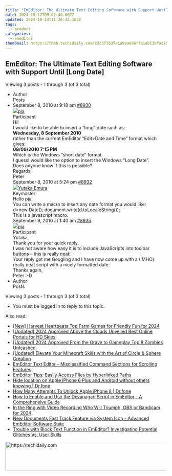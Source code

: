 ```yaml
---
title: "EmEditor: The Ultimate Text Editing Software with Support Until [Long Date]"
date: 2024-10-12T09:02:40.007Z
updated: 2024-10-14T11:26:42.163Z
tags:
  - product
categories:
  - emeditor
thumbnail: https://thmb.techidaily.com/c2c5f7637a1a98a896ffa1ab11bfad790f7bce8cef68212efe6eba279207bd77.jpg
---
```


## EmEditor: The Ultimate Text Editing Software with Support Until [Long Date]

Viewing 3 posts - 1 through 3 (of 3 total)

* Author  
Posts
* September 8, 2010 at 9:18 am [#8930](https://tools.techidaily.com/emeditor/products/)  
[![](https://secure.gravatar.com/avatar/fe08348dfa8adcec6f894da4b8994023?s=80&d=identicon&r=g)pja](https://www.emeditor.com/forums/users/pja/ "View pja's profile")  
Participant  
Hi!  
 I would like to be able to insert a “long” date such as:  
**Wednesday, 8 September 2010**  
 rather than the current EmEditor “Edit>Date and Time” format which gives:  
**08/09/2010 7:15 PM**  
 Which is the Windows “short date” format.  
 I guessI would like the option to insert the Windows “Long Date”.  
 Does anyone know if this is possible?  
 Regards,  
 Peter  
September 8, 2010 at 5:24 pm [#8932](https://tools.techidaily.com/emeditor/products/)  
[![](https://secure.gravatar.com/avatar/a0a6377144ed3636f985d87303f65ed2?s=80&d=identicon&r=g)Yutaka Emura](https://www.emeditor.com/forums/users/yemura/ "View Yutaka Emura's profile")  
Keymaster  
Hello pja,  
 You can write a macro to insert any date format you would like:  
d=new Date(); document.write(d.toLocaleString());  
 This is a javascript macro.  
September 9, 2010 at 1:40 am [#8935](https://tools.techidaily.com/emeditor/products/)  
[![](https://secure.gravatar.com/avatar/fe08348dfa8adcec6f894da4b8994023?s=80&d=identicon&r=g)pja](https://www.emeditor.com/forums/users/pja/ "View pja's profile")  
Participant  
Yutaka,  
 Thank you for your quick reply.  
 I was not aware how easy it is to include JavaScripts into toolbar buttons – this is really neat!  
 Your reply got me Googling and I have now come up with a (IMHO) really neat script with a nicely formatted date.  
 Thanks again,  
 Peter :-D
* Author  
Posts

Viewing 3 posts - 1 through 3 (of 3 total)

* You must be logged in to reply to this topic.

<ins class="adsbygoogle"
     style="display:block"
     data-ad-format="autorelaxed"
     data-ad-client="ca-pub-7571918770474297"
     data-ad-slot="1223367746"></ins>

<ins class="adsbygoogle"
     style="display:block"
     data-ad-client="ca-pub-7571918770474297"
     data-ad-slot="8358498916"
     data-ad-format="auto"
     data-full-width-responsive="true"></ins>

<span class="atpl-alsoreadstyle">Also read:</span>
<div><ul>
<li><a href="https://visual-screen-recording.techidaily.com/new-harvest-heartbeats-top-farm-games-for-friendly-fun-for-2024/"><u>[New] Harvest Heartbeats Top Farm Games for Friendly Fun for 2024</u></a></li>
<li><a href="https://fox-direct.techidaily.com/updated-2024-approved-above-the-clouds-unveiled-best-online-portals-for-hd-skies/"><u>[Updated] 2024 Approved Above the Clouds Unveiled Best Online Portals for HD Skies</u></a></li>
<li><a href="https://remote-screen-capture.techidaily.com/updated-2024-approved-from-the-grave-to-gameplay-top-8-zombies-unleashed/"><u>[Updated] 2024 Approved From the Grave to Gameplay Top 8 Zombies Unleashed</u></a></li>
<li><a href="https://video-capture.techidaily.com/updated-elevate-your-minecraft-skills-with-the-art-of-circle-and-sphere-creation/"><u>[Updated] Elevate Your Minecraft Skills with the Art of Circle & Sphere Creation</u></a></li>
<li><a href="https://win-cheats.techidaily.com/emeditor-text-editor-misclassified-command-sections-for-scrolling-features/"><u>EmEditor Text Editor - Misclassified Command Sections for Scrolling Features</u></a></li>
<li><a href="https://win-cheats.techidaily.com/emeditor-tips-easily-access-files-by-hyperlinked-paths/"><u>EmEditor Tips: Easily Access Files by Hyperlinked Paths</u></a></li>
<li><a href="https://iphone-location.techidaily.com/hide-location-on-apple-iphone-6-plus-and-android-without-others-knowing-drfone-by-drfone-virtual-ios/"><u>Hide location on Apple iPhone 6 Plus and Android without others knowing | Dr.fone</u></a></li>
<li><a href="https://iphone-unlock.techidaily.com/how-many-attempts-to-unlock-apple-iphone-8-drfone-by-drfone-ios/"><u>How Many Attempts To Unlock Apple iPhone 8 | Dr.fone</u></a></li>
<li><a href="https://win-cheats.techidaily.com/how-to-enable-and-use-the-devanagari-script-in-emeditor-a-comprehensive-guide/"><u>How to Enable and Use the Devanagari Script in EmEditor - A Comprehensive Guide</u></a></li>
<li><a href="https://visual-screen-recording.techidaily.com/in-the-ring-with-video-recording-who-will-triumph-obs-or-bandicam-for-2024/"><u>In the Ring with Video Recording Who Will Triumph, OBS or Bandicam for 2024</u></a></li>
<li><a href="https://win-cheats.techidaily.com/new-documents-fast-track-feature-via-system-icon-advanced-emeditor-software-suite/"><u>New Documents Fast Track Feature via System Icon - Advanced EmEditor Software Suite</u></a></li>
<li><a href="https://win-cheats.techidaily.com/trouble-with-block-text-function-in-emeditor-investigating-potential-glitches-vs-user-skills/"><u>Trouble with Block Text Function in EmEditor? Investigating Potential Glitches Vs. User Skills</u></a></li>
</ul></div>

<!-- affiliate ads begin -->
<a href="https://unicoeye.pxf.io/c/5597632/2134241/18498" target="_top" id="2134241">
  <img src="//a.impactradius-go.com/display-ad/18498-2134241" border="0" alt="https://techidaily.com" width="728" height="90"/>
</a>
<img height="0" width="0" src="https://unicoeye.pxf.io/i/5597632/2134241/18498" style="position:absolute;visibility:hidden;" border="0" />
<!-- affiliate ads end -->

